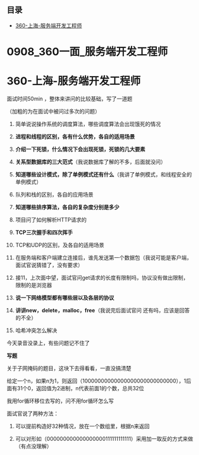 ## 目录

*   [360-上海-服务端开发工程师](#360-上海-服务端开发工程师)

# 0908\_360一面\_服务端开发工程师

# 360-上海-服务端开发工程师

面试时间50min ，整体来讲问的比较基础，写了一道题

（加粗的为在面试中被问过多次的问题）

1.  简单说说操作系统的调度算法，哪些调度算法会出现饿死的情况

2.  **进程和线程的区别，各有什么优势，各自的适用场景**

3.  **介绍一下死锁，什么情况下会出现死锁，死锁的几大要素**

4.  **关系型数据库的三大范式**（我说数据库了解的不多，后面就没问）

5.  **知道哪些设计模式，除了单例模式还有什么**（我讲了单例模式，和线程安全的单例模式）

6.  队列和栈的区别，各自的应用场景

7.  **知道哪些排序算法，各自的复杂度分别是多少**

8.  项目问了如何解析HTTP请求的

9.  **TCP三次握手和四次挥手**

10. TCP和UDP的区别，及各自的适用场景

11. 在服务端和客户端建立连接后，谁先发送第一个数据包（我说可能是客户端，面试官说猜错了，没有要求）

12. 接11，上次面中望，面试官问get请求的长度有限制吗，协议没有做出限制，限制的是浏览器

13. **说一下网络模型都有哪些层以及各层的协议**

14. **讲讲new，delete，malloc，free**（我说完后面试官问 还有吗，应该是回答的不全）

15. 哈希冲突怎么解决

今天录音没录上，有些问题记不住了

**写题**

关于子网掩码的题目，这块下去得看看，一直没搞清楚

给定一个n，如果n为1，则返回（10000000000000000000000000000），1后面有31个0，返回值为2进制，n代表前面1的个数，总共32位

我用for循环移位去写的，问不用for循环怎么写

面试官说了两种方法：

1.  可以提前构造好32种情况，放在一个数组里，根据n来返回

2.  可以对形如（000000000000000000111111111111）采用加一取反的方式来做（有点没理解）
